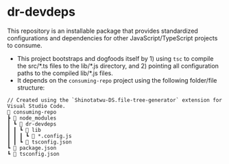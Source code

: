# dr-devdeps

This repository is an installable package that provides standardized configurations and dependencies for other JavaScript/TypeScript projects to consume.

- This project bootstraps and dogfoods itself by 1) using `tsc` to compile the src/\*.ts files to the lib/\*.js directory, and 2) pointing all configuration paths to the compiled lib/\*.js files.
- It depends on the `consuming-repo` project using the following folder/file structure:

```
// Created using the `Shinotatwu-DS.file-tree-generator` extension for Visual Studio Code.
📂 consuming-repo
┣ 📂 node_modules
┃ ┗ 📂 dr-devdeps
┃ ┃ ┗ 📂 lib
┃ ┃ ┃ ┗ 📄 *.config.js
┃ ┃ ┗ 📄 tsconfig.json
┗ 📄 package.json
┗ 📄 tsconfig.json
```
